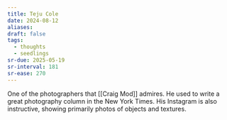 ```yaml
---
title: Teju Cole
date: 2024-08-12
aliases: 
draft: false
tags:
  - thoughts
  - seedlings
sr-due: 2025-05-19
sr-interval: 181
sr-ease: 270
---
```

One of the photographers that [[Craig Mod]] admires. He used to write a great photography column in the New York Times. His Instagram is also instructive, showing primarily photos of objects and textures.
